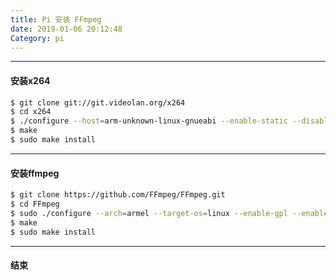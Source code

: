 ```yaml
---
title: Pi 安装 FFmpeg
date: 2019-01-06 20:12:48
Category: pi
---
```


-------------------------
#### 安装x264
``` bash
$ git clone git://git.videolan.org/x264
$ cd x264
$ ./configure --host=arm-unknown-linux-gnueabi --enable-static --disable-opencl
$ make
$ sudo make install
```

-------------------------
#### 安装ffmpeg
``` bash
$ git clone https://github.com/FFmpeg/FFmpeg.git
$ cd FFmpeg
$ sudo ./configure --arch=armel --target-os=linux --enable-gpl --enable-libx264 --enable-nonfree
$ make
$ sudo make install
```

--------------------------
#### 结束


